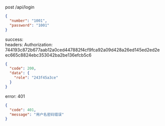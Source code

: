 post /api/login

```json
{
  "number": "1001",
  "password": "1001"
}
```
success:  
headers: Authorization: 744193c872b677aab12a0ced447882f4cf9fca92a09d428a26ed145ed2ed2eec665c8824ebc353042ba2be136efcb5c6

```json
{
  "code": 200,
  "data": {
    "role": "243f45a3ce"
  }
}
```
error: 401
```json
{
  "code": 401,
  "message": "用户名密码错误"
}
```